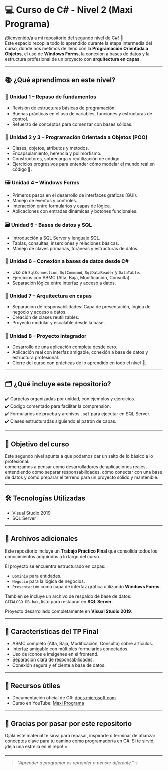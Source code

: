 # 💻 Curso de C# - Nivel 2 (Maxi Programa)

¡Bienvenido/a a mi repositorio del segundo nivel de C#! 🌟  
Este espacio recopila todo lo aprendido durante la etapa intermedia del curso, donde nos metimos de lleno con la **Programación Orientada a Objetos**, el uso de **Windows Forms**, la conexión a bases de datos y la estructura profesional de un proyecto con **arquitectura en capas**.

---

## 📚 ¿Qué aprendimos en este nivel?

### 🧱 Unidad 1 – Repaso de fundamentos
- Revisión de estructuras básicas de programación.
- Buenas prácticas en el uso de variables, funciones y estructuras de control.
- Refuerzo de conceptos para comenzar con bases sólidas.

### 🔧 Unidad 2 y 3 – Programación Orientada a Objetos (POO)
- Clases, objetos, atributos y métodos.
- Encapsulamiento, herencia y polimorfismo.
- Constructores, sobrecarga y reutilización de código.
- Ejercicios progresivos para entender cómo modelar el mundo real en código 🧠.

### 🖼️ Unidad 4 – Windows Forms
- Primeros pasos en el desarrollo de interfaces gráficas (GUI).
- Manejo de eventos y controles.
- Interacción entre formularios y capas de lógica.
- Aplicaciones con entradas dinámicas y botones funcionales.

### 🗃️ Unidad 5 – Bases de datos y SQL
- Introducción a SQL Server y lenguaje SQL.
- Tablas, consultas, inserciones y relaciones básicas.
- Manejo de claves primarias, foráneas y estructuras de datos.

### 🔗 Unidad 6 – Conexión a bases de datos desde C#
- Uso de `SqlConnection`, `SqlCommand`, `SqlDataReader` y `DataTable`.
- Ejercicios con ABMC (Alta, Baja, Modificación, Consulta).
- Separación lógica entre interfaz y acceso a datos.

### 🧩 Unidad 7 – Arquitectura en capas
- Separación de responsabilidades: Capa de presentación, lógica de negocio y acceso a datos.
- Creación de clases reutilizables.
- Proyecto modular y escalable desde la base.

### 🏁 Unidad 8 – Proyecto integrador
- Desarrollo de una aplicación completa desde cero.
- Aplicación real con interfaz amigable, conexión a base de datos y estructura profesional.
- Cierre del curso con prácticas de lo aprendido en todo el nivel 💪.

---

## 🗂️ ¿Qué incluye este repositorio?

✔️ Carpetas organizadas por unidad, con ejemplos y ejercicios.  
✔️ Código comentado para facilitar la comprensión.  
✔️ Formularios de prueba y archivos `.sql` para ejecutar en SQL Server.  
✔️ Clases estructuradas siguiendo el patrón de capas.

---

## 🎯 Objetivo del curso

Este segundo nivel apunta a que podamos dar un salto de lo básico a lo profesional:  
comenzamos a pensar como desarrolladores de aplicaciones reales, entendiendo cómo separar responsabilidades, cómo conectar con una base de datos y cómo preparar el terreno para un proyecto sólido y mantenible.

---

## 🛠️ Tecnologías Utilizadas
- Visual Studio 2019
- SQL Server

---

## 📂 Archivos adicionales
Este repositorio incluye un **Trabajo Práctico Final** que consolida todos los conocimientos adquiridos a lo largo del curso.

El proyecto se encuentra estructurado en capas:
- `Dominio` para entidades.
- `Negocio` para la lógica de negocios.
- `Presentación` como capa de interfaz gráfica utilizando **Windows Forms**.

También se incluye un archivo de respaldo de base de datos: `CATALOGO_DB.bak`, listo para restaurar en **SQL Server**.

Proyecto desarrollado completamente en **Visual Studio 2019**.

---

## 🧪 Características del TP Final
- ABMC completo (Alta, Baja, Modificación, Consulta) sobre artículos.
- Interfaz amigable con múltiples formularios conectados.
- Uso de íconos e imágenes en el frontend.
- Separación clara de responsabilidades.
- Conexión segura y eficiente a base de datos.

---

## 📎 Recursos útiles

- Documentación oficial de C#: [docs.microsoft.com](https://learn.microsoft.com/es-es/dotnet/csharp/)
- Curso en YouTube: [Maxi Programa](https://www.youtube.com/@MaxiPrograma)

---

## 🙌 Gracias por pasar por este repositorio

Ojalá este material te sirva para repasar, inspirarte o terminar de afianzar conceptos clave para tu camino como programador/a en C#. Si te sirvió, ¡dejá una estrella en el repo! ⭐

---

> _"Aprender a programar es aprender a pensar diferente."_ 💡
